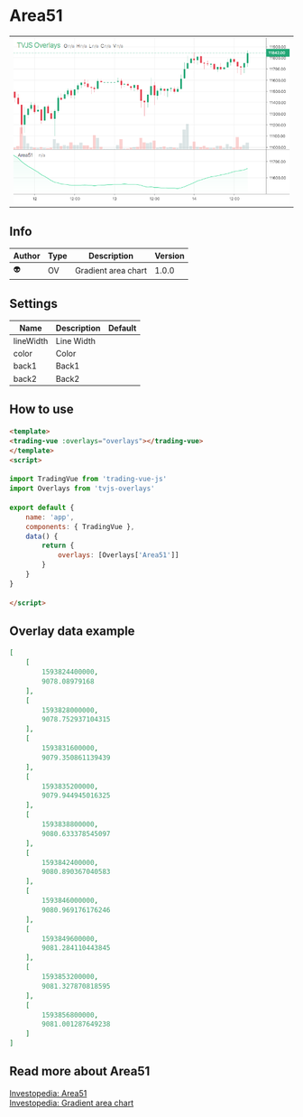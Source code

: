 
# Area51

<table><tr><td>
  <img width="800" heigth="480" src="screen.png" alt="screen">
</td></tr></table>

## Info

| Author | Type | Description | Version |
| ------ | ---- | ----------- | ------- |
| 👽 | OV | Gradient area chart | 1.0.0 |


## Settings

| Name | Description | Default |
| ---- | ----------- | ------- |
| lineWidth | Line Width |  |
| color | Color |  |
| back1 | Back1 |  |
| back2 | Back2 |  |

## How to use

```html
<template>
<trading-vue :overlays="overlays"></trading-vue>
</template>
<script>

import TradingVue from 'trading-vue-js'
import Overlays from 'tvjs-overlays'

export default {
    name: 'app',
    components: { TradingVue },
    data() {
        return {
            overlays: [Overlays['Area51']]
        }
    }
}

</script>

```

## Overlay data example

```json
[
    [
        1593824400000,
        9078.08979168
    ],
    [
        1593828000000,
        9078.752937104315
    ],
    [
        1593831600000,
        9079.350861139439
    ],
    [
        1593835200000,
        9079.944945016325
    ],
    [
        1593838800000,
        9080.633378545097
    ],
    [
        1593842400000,
        9080.890367040583
    ],
    [
        1593846000000,
        9080.969176176246
    ],
    [
        1593849600000,
        9081.284110443845
    ],
    [
        1593853200000,
        9081.327870818595
    ],
    [
        1593856800000,
        9081.001287649238
    ]
]
```

## Read more about Area51

[Investopedia: Area51](https://www.investopedia.com/search?q=Area51)<br>
[Investopedia: Gradient area chart](https://www.investopedia.com/search?q=Gradient%20area%20chart)

